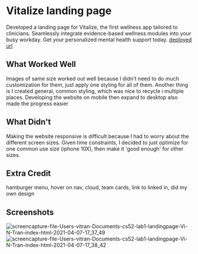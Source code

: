 # Vitalize landing page
Developed a landing page for Vitalize, the first wellness app tailored to clinicians. Seamlessly integrate evidence-based wellness modules into your busy workday. Get your personalized mental health support today.
[deployed url](http://url-if-deployed-here)

## What Worked Well
Images of same size worked out well because I didn't need to do much customization for them, just apply one styling for all of them. Another thing is I created general, common styling, which was nice to recycle i multiple places. Developing the website on mobile then expand to desktop also made the progress easier

## What Didn't
Making the website responsive is difficult because I had to worry about the different screen sizes. Given time constraints, I decided to just optimize for one common use size (iphone 10X), then make it 'good enough' for other sizes. 

## Extra Credit
hamburger menu, hover on nav, cloud, team cards, link to linked in, did my own design

## Screenshots
![screencapture-file-Users-vitran-Documents-cs52-lab1-landingpage-Vi-N-Tran-index-html-2021-04-07-17_37_49](https://user-images.githubusercontent.com/56491776/113951231-00f14f80-97c8-11eb-929e-457028c79eb5.png)
![screencapture-file-Users-vitran-Documents-cs52-lab1-landingpage-Vi-N-Tran-index-html-2021-04-07-17_38_42](https://user-images.githubusercontent.com/56491776/113951274-1c5c5a80-97c8-11eb-9533-3c40ad9ad2a5.png)

